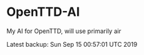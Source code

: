# OpenTTD-AI
My AI for OpenTTD, will use primarily air

Latest backup: Sun Sep 15 00:57:01 UTC 2019
